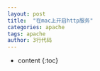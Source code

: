 ```yaml
---
layout: post
title:  "在mac上开启http服务"
categories: apache 
tags: apache 
author: 3行代码
---
```


* content
{:toc}

